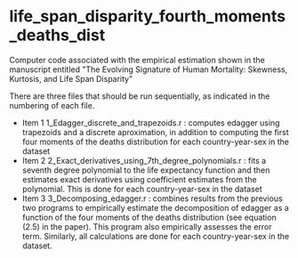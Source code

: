 # life_span_disparity_fourth_moments_deaths_dist
Computer code associated with the empirical estimation shown in the manuscript entitled "The Evolving Signature of Human Mortality: Skewness, Kurtosis, and Life Span Disparity"

There are three files that should be run sequentially, as indicated in the numbering of each file.
- Item 1 1_Edagger_discrete_and_trapezoids.r : computes edagger using trapezoids and a discrete aproximation, in addition to computing the first four moments of the deaths distribution for each country-year-sex in the dataset
- Item 2 2_Exact_derivatives_using_7th_degree_polynomials.r : fits a seventh degree polynomial to the life expectancy function and then estimates exact derivatives using coefficient estimates from the polynomial. This is done for each country-year-sex in the dataset
- Item 3 3_Decomposing_edagger.r : combines results from the previous two programs to empirically estimate the decomposition of edagger as a function of the four moments of the deaths distribution (see equation (2.5) in the paper). This program also empirically assesses the error term. Similarly, all calculations are done for each country-year-sex in the dataset.
